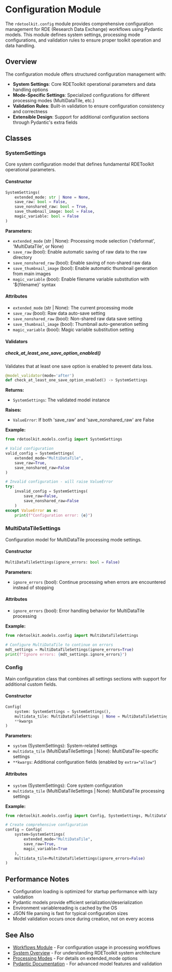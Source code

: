 # Configuration Module

The `rdetoolkit.config` module provides comprehensive configuration management for RDE (Research Data Exchange) workflows using Pydantic models. This module defines system settings, processing mode configurations, and validation rules to ensure proper toolkit operation and data handling.

## Overview

The configuration module offers structured configuration management with:

- **System Settings**: Core RDEToolkit operational parameters and data handling options
- **Mode-Specific Settings**: Specialized configurations for different processing modes (MultiDataTile, etc.)
- **Validation Rules**: Built-in validation to ensure configuration consistency and correctness
- **Extensible Design**: Support for additional configuration sections through Pydantic's extra fields

## Classes

### SystemSettings

Core system configuration model that defines fundamental RDEToolkit operational parameters.

#### Constructor

```python
SystemSettings(
    extended_mode: str | None = None,
    save_raw: bool = False,
    save_nonshared_raw: bool = True,
    save_thumbnail_image: bool = False,
    magic_variable: bool = False
)
```

**Parameters:**
- `extended_mode` (str | None): Processing mode selection ('rdeformat', 'MultiDataTile', or None)
- `save_raw` (bool): Enable automatic saving of raw data to the raw directory
- `save_nonshared_raw` (bool): Enable saving of non-shared raw data
- `save_thumbnail_image` (bool): Enable automatic thumbnail generation from main images
- `magic_variable` (bool): Enable filename variable substitution with '${filename}' syntax

#### Attributes

- `extended_mode` (str | None): The current processing mode
- `save_raw` (bool): Raw data auto-save setting
- `save_nonshared_raw` (bool): Non-shared raw data save setting
- `save_thumbnail_image` (bool): Thumbnail auto-generation setting
- `magic_variable` (bool): Magic variable substitution setting

#### Validators

##### check_at_least_one_save_option_enabled()

Validates that at least one save option is enabled to prevent data loss.

```python
@model_validator(mode='after')
def check_at_least_one_save_option_enabled() -> SystemSettings
```

**Returns:**
- `SystemSettings`: The validated model instance

**Raises:**
- `ValueError`: If both 'save_raw' and 'save_nonshared_raw' are False

**Example:**
```python
from rdetoolkit.models.config import SystemSettings

# Valid configuration
valid_config = SystemSettings(
    extended_mode="MultiDataTile",
    save_raw=True,
    save_nonshared_raw=False
)

# Invalid configuration - will raise ValueError
try:
    invalid_config = SystemSettings(
        save_raw=False,
        save_nonshared_raw=False
    )
except ValueError as e:
    print(f"Configuration error: {e}")
```

### MultiDataTileSettings

Configuration model for MultiDataTile processing mode settings.

#### Constructor

```python
MultiDataTileSettings(ignore_errors: bool = False)
```

**Parameters:**
- `ignore_errors` (bool): Continue processing when errors are encountered instead of stopping

#### Attributes

- `ignore_errors` (bool): Error handling behavior for MultiDataTile processing

**Example:**
```python
from rdetoolkit.models.config import MultiDataTileSettings

# Configure MultiDataTile to continue on errors
mdt_settings = MultiDataTileSettings(ignore_errors=True)
print(f"Ignore errors: {mdt_settings.ignore_errors}")
```

### Config

Main configuration class that combines all settings sections with support for additional custom fields.

#### Constructor

```python
Config(
    system: SystemSettings = SystemSettings(),
    multidata_tile: MultiDataTileSettings | None = MultiDataTileSettings(),
    **kwargs
)
```

**Parameters:**
- `system` (SystemSettings): System-related settings
- `multidata_tile` (MultiDataTileSettings | None): MultiDataTile-specific settings
- `**kwargs`: Additional configuration fields (enabled by `extra="allow"`)

#### Attributes

- `system` (SystemSettings): Core system configuration
- `multidata_tile` (MultiDataTileSettings | None): MultiDataTile processing settings

**Example:**
```python
from rdetoolkit.models.config import Config, SystemSettings, MultiDataTileSettings

# Create comprehensive configuration
config = Config(
    system=SystemSettings(
        extended_mode="MultiDataTile",
        save_raw=True,
        magic_variable=True
    ),
    multidata_tile=MultiDataTileSettings(ignore_errors=False)
)
```

## Performance Notes

- Configuration loading is optimized for startup performance with lazy validation
- Pydantic models provide efficient serialization/deserialization
- Environment variablereading is cached by the OS
- JSON file parsing is fast for typical configuration sizes
- Model validation occurs once during creation, not on every access

## See Also

- [Workflows Module](workflows.md) - For configuration usage in processing workflows
- [System Overview](../overview.md) - For understanding RDEToolkit system architecture
- [Processing Modes](../processing_modes.md) - For details on extended_mode options
- [Pydantic Documentation](https://docs.pydantic.dev/) - For advanced model features and validation
